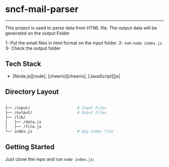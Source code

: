 # sncf-mail-parser
---
This project is used to parse data from HTML file.
The output data will be generated on the output Folder 

1- Put the email files in html format on the input folder.
2- run `node index.js`
3- Check the output folder

## Tech Stack

* [Node.js][node], [cheerio][cheerio], [JavaScript][js]

## Directory Layout

```bash
.
├── /input/                     # Input Files
├── /output/                    # Ouput Files
├── /lib/                       
│   ├── /data.js                
│   ├── /file.js                
└── index.js                    # App index file
```

## Getting Started
Just clone the repo and run `node index.js`: